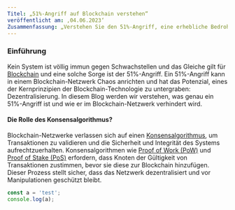 ```yaml
---
Titel: „51%-Angriff auf Blockchain verstehen“
veröffentlicht am: ‚04.06.2023‘
Zusammenfassung: „Verstehen Sie den 51%-Angriff, eine erhebliche Bedrohung für die Dezentralisierung der Blockchain und wie er verhindert wird“
---
```


### Einführung

Kein System ist völlig immun gegen Schwachstellen und das Gleiche gilt für [Blockchain](/blog/intro-web3) und eine solche Sorge ist der 51%-Angriff. Ein 51%-Angriff kann in einem Blockchain-Netzwerk Chaos anrichten und hat das Potenzial, eines der Kernprinzipien der Blockchain-Technologie zu untergraben: Dezentralisierung. In diesem Blog werden wir verstehen, was genau ein 51%-Angriff ist und wie er im Blockchain-Netzwerk verhindert wird. 

#### Die Rolle des Konsensalgorithmus?

Blockchain-Netzwerke verlassen sich auf einen [Konsensalgorithmus](/blog/consensus-algorithms-building-trust-in-blockchain), um Transaktionen zu validieren und die Sicherheit und Integrität des Systems aufrechtzuerhalten. Konsensalgorithmen wie [Proof of Work (PoW)](/blog/consensus-algorithms-building-trust-in-blockchain#proof-of-work-pow) und [Proof of Stake (PoS)](/blog/consensus-algorithms-building-trust-in-blockchain#proof-of-stake-pos) erfordern, dass Knoten der Gültigkeit von Transaktionen zustimmen, bevor sie diese zur Blockchain hinzufügen. Dieser Prozess stellt sicher, dass das Netzwerk dezentralisiert und vor Manipulationen geschützt bleibt.

<CompanyName />

```jsx
const a = 'test';
console.log(a);
```